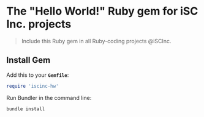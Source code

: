 # The "Hello World!" Ruby gem for iSC Inc. projects

> Include this Ruby gem in all Ruby-coding projects @iSCInc.


## Install Gem
Add this to your **`Gemfile`**:

```ruby
require 'iscinc-hw'
```

Run Bundler in the command line:

```cl
bundle install
```
